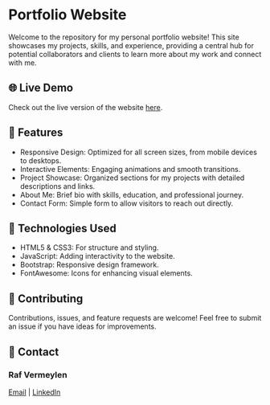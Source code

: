 # Portfolio Website

Welcome to the repository for my personal portfolio website! This site showcases my projects, skills, and experience, providing a central hub for potential collaborators and clients to learn more about my work and connect with me.

## 🌐 Live Demo

Check out the live version of the website [here](https://www.rafvermeylen.com).

## 🎨 Features
- Responsive Design: Optimized for all screen sizes, from mobile devices to desktops.
- Interactive Elements: Engaging animations and smooth transitions.
- Project Showcase: Organized sections for my projects with detailed descriptions and links.
- About Me: Brief bio with skills, education, and professional journey.
- Contact Form: Simple form to allow visitors to reach out directly.

## 🚀 Technologies Used
- HTML5 & CSS3: For structure and styling.
- JavaScript: Adding interactivity to the website.
- Bootstrap: Responsive design framework.
- FontAwesome: Icons for enhancing visual elements.

## 🤝 Contributing
Contributions, issues, and feature requests are welcome! Feel free to submit an issue if you have ideas for improvements.

## 👤 Contact
### Raf Vermeylen
[Email](mailto:raf.vermeylen1@gmail.com) | [LinkedIn](https://www.linkedin.com/in/raf-vermeylen-5768a1224/)
